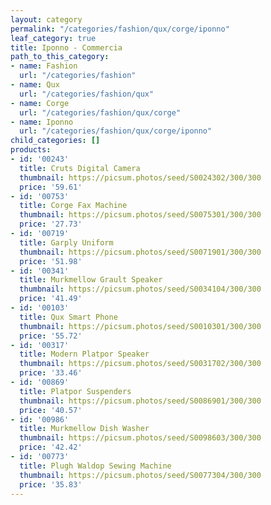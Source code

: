 ```yaml
---
layout: category
permalink: "/categories/fashion/qux/corge/iponno"
leaf_category: true
title: Iponno - Commercia
path_to_this_category:
- name: Fashion
  url: "/categories/fashion"
- name: Qux
  url: "/categories/fashion/qux"
- name: Corge
  url: "/categories/fashion/qux/corge"
- name: Iponno
  url: "/categories/fashion/qux/corge/iponno"
child_categories: []
products:
- id: '00243'
  title: Cruts Digital Camera
  thumbnail: https://picsum.photos/seed/S0024302/300/300
  price: '59.61'
- id: '00753'
  title: Corge Fax Machine
  thumbnail: https://picsum.photos/seed/S0075301/300/300
  price: '27.73'
- id: '00719'
  title: Garply Uniform
  thumbnail: https://picsum.photos/seed/S0071901/300/300
  price: '51.98'
- id: '00341'
  title: Murkmellow Grault Speaker
  thumbnail: https://picsum.photos/seed/S0034104/300/300
  price: '41.49'
- id: '00103'
  title: Qux Smart Phone
  thumbnail: https://picsum.photos/seed/S0010301/300/300
  price: '55.72'
- id: '00317'
  title: Modern Platpor Speaker
  thumbnail: https://picsum.photos/seed/S0031702/300/300
  price: '33.46'
- id: '00869'
  title: Platpor Suspenders
  thumbnail: https://picsum.photos/seed/S0086901/300/300
  price: '40.57'
- id: '00986'
  title: Murkmellow Dish Washer
  thumbnail: https://picsum.photos/seed/S0098603/300/300
  price: '42.42'
- id: '00773'
  title: Plugh Waldop Sewing Machine
  thumbnail: https://picsum.photos/seed/S0077304/300/300
  price: '35.83'
---
```

